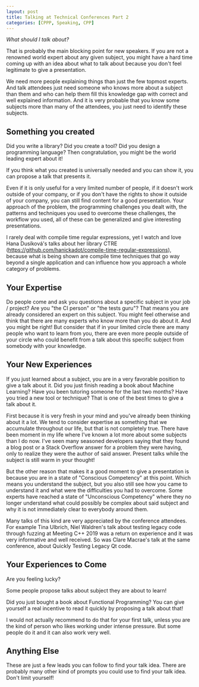 ```yaml
---
layout: post
title: Talking at Technical Conferences Part 2
categories: [CPPP, Speaking, CPP]
---
```


*What should I talk about?*

That is probably the main blocking point for new speakers. If you are not a renowned world expert about any given subject, you might have a hard time coming up with an idea about what to talk about because you don't feel legitimate to give a presentation.

We need more people explaining things than just the few topmost experts. And talk attendees just need someone who knows more about a subject than them and who can help them fill this knowledge gap with correct and well explained information. And it is very probable that you know some subjects more than many of the attendees, you just need to identify these subjects.


## Something you created

Did you write a library? Did you create a tool? Did you design a programming language? Then congratulation, you might be the world leading expert about it!

If you think what you created is universally needed and you can show it, you can propose a talk that presents it.

Even if it is only useful for a very limited number of people, if it doesn't work outside of your company, or if you don't have the rights to show it outside of your company, you can still find content for a good presentation. Your approach of the problem, the programming challenges you dealt with, the patterns and techniques you used to overcome these challenges, the workflow you used, all of these can be generalized and give interesting presentations.

I rarely deal with compile time regular expressions, yet I watch and love Hana Dusíková's talks about her library CTRE (https://github.com/hanickadot/compile-time-regular-expressions), because what is being shown are compile time techniques that go way beyond a single application and can influence how you approach a whole category of problems.

## Your Expertise

Do people come and ask you questions about a specific subject in your job / project? Are you "the CI person" or "the tests guru"? That means you are already considered an expert on this subject. You might feel otherwise and think that there are many experts who know more than you do about it. And you might be right! But consider that if in your limited circle there are many people who want to learn from you, there are even more people outside of your circle who could benefit from a talk about this specific subject from somebody with your knowledge.

## Your New Experiences

If you just learned about a subject, you are in a very favorable position to give a talk about it. Did you just finish reading a book about Machine Learning? Have you been tutoring someone for the last two months? Have you tried a new tool or technique? That is one of the best times to give a talk about it.

First because it is very fresh in your mind and you've already been thinking about it a lot. We tend to consider expertise as something that we accumulate throughout our life, but that is not completely true. There have been moment in my life where I've known a lot more about some subjects than I do now. I've seen many seasoned developers saying that they found a blog post or a Stack Overflow answer for a problem they were having, only to realize they were the author of said answer. Present talks while the subject is still warm in your thought!

But the other reason that makes it a good moment to give a presentation is because you are in a state of "Conscious Competency" at this point. Which means you understand the subject, but you also still see how you came to understand it and what were the difficulties you had to overcome. Some experts have reached a state of "Unconscious Competency" where they no longer understand what could possibly be complex about said subject and why it is not immediately clear to everybody around them.

Many talks of this kind are very appreciated by the conference attendees. For example Tina Ulbrich, Niel Waldren's talk about testing legacy code through fuzzing at Meeting C++ 2019 was a return on experience and it was very informative and well received. So was Clare Macrae's talk at the same conference, about Quickly Testing Legacy Qt code.

## Your Experiences to Come

Are you feeling lucky?

Some people propose talks about subject they are about to learn!

Did you just bought a book about Functional Programming? You can give yourself a real incentive to read it quickly by proposing a talk about that!

I would not actually recommend to do that for your first talk, unless you are the kind of person who likes working under intense pressure. But some people do it and it can also work very well.

## Anything Else

These are just a few leads you can follow to find your talk idea. There are probably many other kind of prompts you could use to find your talk idea. Don't limit yourself!
